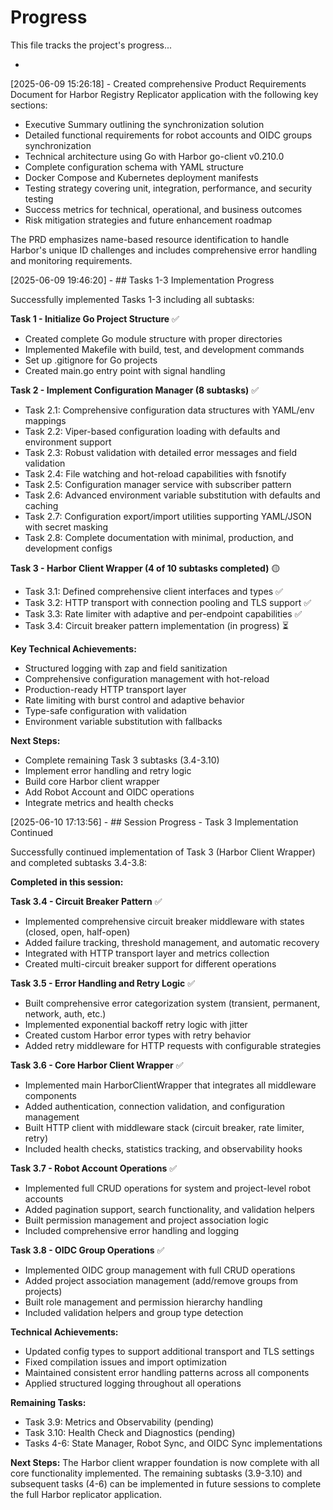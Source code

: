 # Progress

This file tracks the project's progress...

*
[2025-06-09 15:26:18] - Created comprehensive Product Requirements Document for Harbor Registry Replicator application with the following key sections:
- Executive Summary outlining the synchronization solution
- Detailed functional requirements for robot accounts and OIDC groups synchronization
- Technical architecture using Go with Harbor go-client v0.210.0
- Complete configuration schema with YAML structure
- Docker Compose and Kubernetes deployment manifests
- Testing strategy covering unit, integration, performance, and security testing
- Success metrics for technical, operational, and business outcomes
- Risk mitigation strategies and future enhancement roadmap

The PRD emphasizes name-based resource identification to handle Harbor's unique ID challenges and includes comprehensive error handling and monitoring requirements.

[2025-06-09 19:46:20] - ## Tasks 1-3 Implementation Progress

Successfully implemented Tasks 1-3 including all subtasks:

**Task 1 - Initialize Go Project Structure** ✅
- Created complete Go module structure with proper directories
- Implemented Makefile with build, test, and development commands
- Set up .gitignore for Go projects
- Created main.go entry point with signal handling

**Task 2 - Implement Configuration Manager (8 subtasks)** ✅
- Task 2.1: Comprehensive configuration data structures with YAML/env mappings
- Task 2.2: Viper-based configuration loading with defaults and environment support
- Task 2.3: Robust validation with detailed error messages and field validation
- Task 2.4: File watching and hot-reload capabilities with fsnotify
- Task 2.5: Configuration manager service with subscriber pattern
- Task 2.6: Advanced environment variable substitution with defaults and caching
- Task 2.7: Configuration export/import utilities supporting YAML/JSON with secret masking
- Task 2.8: Complete documentation with minimal, production, and development configs

**Task 3 - Harbor Client Wrapper (4 of 10 subtasks completed)** 🟡
- Task 3.1: Defined comprehensive client interfaces and types ✅
- Task 3.2: HTTP transport with connection pooling and TLS support ✅
- Task 3.3: Rate limiter with adaptive and per-endpoint capabilities ✅
- Task 3.4: Circuit breaker pattern implementation (in progress) ⏳

**Key Technical Achievements:**
- Structured logging with zap and field sanitization
- Comprehensive configuration management with hot-reload
- Production-ready HTTP transport layer
- Rate limiting with burst control and adaptive behavior
- Type-safe configuration with validation
- Environment variable substitution with fallbacks

**Next Steps:**
- Complete remaining Task 3 subtasks (3.4-3.10)
- Implement error handling and retry logic
- Build core Harbor client wrapper
- Add Robot Account and OIDC operations
- Integrate metrics and health checks

[2025-06-10 17:13:56] - ## Session Progress - Task 3 Implementation Continued

Successfully continued implementation of Task 3 (Harbor Client Wrapper) and completed subtasks 3.4-3.8:

**Completed in this session:**

**Task 3.4 - Circuit Breaker Pattern** ✅
- Implemented comprehensive circuit breaker middleware with states (closed, open, half-open)
- Added failure tracking, threshold management, and automatic recovery
- Integrated with HTTP transport layer and metrics collection
- Created multi-circuit breaker support for different operations

**Task 3.5 - Error Handling and Retry Logic** ✅
- Built comprehensive error categorization system (transient, permanent, network, auth, etc.)
- Implemented exponential backoff retry logic with jitter
- Created custom Harbor error types with retry behavior
- Added retry middleware for HTTP requests with configurable strategies

**Task 3.6 - Core Harbor Client Wrapper** ✅
- Implemented main HarborClientWrapper that integrates all middleware components
- Added authentication, connection validation, and configuration management
- Built HTTP client with middleware stack (circuit breaker, rate limiter, retry)
- Included health checks, statistics tracking, and observability hooks

**Task 3.7 - Robot Account Operations** ✅
- Implemented full CRUD operations for system and project-level robot accounts
- Added pagination support, search functionality, and validation helpers
- Built permission management and project association logic
- Included comprehensive error handling and logging

**Task 3.8 - OIDC Group Operations** ✅
- Implemented OIDC group management with full CRUD operations
- Added project association management (add/remove groups from projects)
- Built role management and permission hierarchy handling
- Included validation helpers and group type detection

**Technical Achievements:**
- Updated config types to support additional transport and TLS settings
- Fixed compilation issues and import optimization
- Maintained consistent error handling patterns across all components
- Applied structured logging throughout all operations

**Remaining Tasks:**
- Task 3.9: Metrics and Observability (pending)
- Task 3.10: Health Check and Diagnostics (pending)
- Tasks 4-6: State Manager, Robot Sync, and OIDC Sync implementations

**Next Steps:**
The Harbor client wrapper foundation is now complete with all core functionality implemented. The remaining subtasks (3.9-3.10) and subsequent tasks (4-6) can be implemented in future sessions to complete the full Harbor replicator application.
